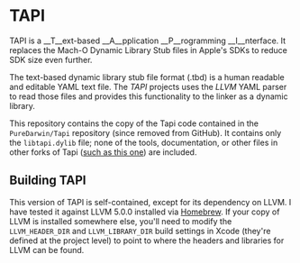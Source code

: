 # TAPI

TAPI is a __T__ext-based __A__pplication __P__rogramming __I__nterface. It
replaces the Mach-O Dynamic Library Stub files in Apple's SDKs to reduce SDK
size even further.

The text-based dynamic library stub file format (.tbd) is a human readable and
editable YAML text file. The _TAPI_ projects uses the _LLVM_ YAML parser to read
those files and provides this functionality to the linker as a dynamic library.

This repository contains the copy of the Tapi code contained in
the `PureDarwin/Tapi` repository (since removed from GitHub). It
contains only the `libtapi.dylib` file; none of the tools, documentation,
or other files in other forks of Tapi ([such as this one](https://github.com/ributzka/tapi)) are included.

## Building TAPI

This version of TAPI is self-contained, except for its dependency on LLVM.
I have tested it against LLVM 5.0.0 installed via [Homebrew](https://brew.sh).
If your copy of LLVM is installed somewhere else, you'll need to modify
the `LLVM_HEADER_DIR` and `LLVM_LIBRARY_DIR` build settings in Xcode
(they're defined at the project level) to point to where the headers and
libraries for LLVM can be found.
